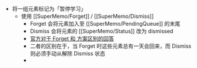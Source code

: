 - 将一组元素标记为「暂停学习」
	- 使用 [[SuperMemo/Forget]] / [[SuperMemo/Dismiss]]
		- Forget 会将元素加入至 [[SuperMemo/PendingQueue]] 的末尾
		- Dismiss 会将元素的 [[SuperMemo/Status]] 改为 dismissed
		- [官方对于 Forget 和 方案区别的回答](http://supermemopedia.com/wiki/Difference_between_Forget_and_Dismiss)
		- 二者的区别在于，当 Forget 时这些元素总有一天会回来，而 Dismiss 则必须手动从解除 Dismiss 状态
		-